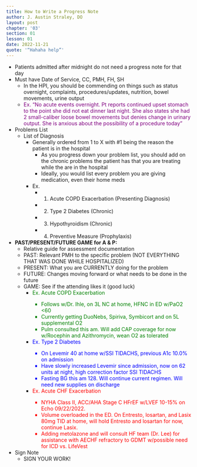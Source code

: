 ```yaml
---
title: How to Write a Progress Note
author: J. Austin Straley, DO
layout: post
chapter: '03'
section: 01
lesson: 01
date: 2022-11-21
quote: '“Hahaha help”'
---
```


- Patients admitted after midnight do not need a progress note for that day
- Must have Date of Service, CC, PMH, FH, SH
	- In the HPI, you should be commending on things such as status overnight, complaints, procedures/updates, nutrition, bowel movements, urine output<br>
	- <span style ="color:purple;">Ex. “No acute events overnight. Pt reports continued upset stomach to the point she did not eat dinner last night. She also states she had 2 small-caliber loose bowel movements but denies change in urinary output. She is anxious about the possibility of a procedure today”</span>
- Problems List
	-  List of Diagnosis
		- Generally ordered from 1 to X with #1 being the reason the patient is in the hospital
			- As you progress down your problem list, you should add on the chronic problems the patient has that you are treating while the are in the hospital
			- Ideally, you would list every problem you are giving medication, even their home meds
		- Ex. 
			- 1) Acute COPD Exacerbation (Presenting Diagnosis)
			- 2) Type 2 Diabetes (Chronic)
			- 3) Hypothyroidism (Chronic)
			- 4) Preventive Measure (Prophylaxis)
- **PAST/PRESENT/FUTURE GAME for A & P:**
	- Relative guide for assessment documentation
	- PAST: Relevant PMH to the specific problem (NOT EVERYTHING THAT WAS DONE WHILE HOSPITALIZED)
	- PRESENT: What you are CURRENTLY doing for the problem
	- FUTURE: Changes moving forward or what needs to be done in the future
	- GAME: See if the attending likes it (good luck)<br>
		- <span style="color:green">Ex. Acute COPD Exacerbation
			- Follows w/Dr. Ihle, on 3L NC at home, HFNC in ED w/PaO2 <60
			- Currently getting DuoNebs, Spiriva, Symbicort and on 5L supplemental O2
			- Pulm consulted this am. Will add CAP coverage for now w/Rocephin and Azithromycin, wean O2 as tolerated
		- <span style ="color:blue;">Ex. Type 2 Diabetes
			- On Levemir 40 at home w/SSI TIDACHS, previous A1c 10.0% on admission
			- Have slowly increased Levemir since admission, now on 62 units at night, high correction factor SSI TIDACHS
			- Fasting BG this am 128. Will continue current regimen. Will need new supplies on discharge
		- <span style ="color:red;">Ex. Acute CHF Exacerbation
			- NYHA Class II, ACC/AHA Stage C HFrEF w/LVEF 10-15% on Echo 09/22/2022.
			- Volume overloaded in the ED. On Entresto, losartan, and Lasix 80mg TID at home, will hold Entresto and losartan for now, continue Lasix.
			- Adding metolazone and will consult HF team (Dr. Lee) for assistance with AECHF refractory to GDMT w/possible need for ICD vs. LifeVest
- Sign Note
	- SIGN YOUR WORK!
